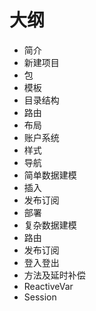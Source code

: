 
# 大纲

* 简介
* 新建项目
* 包
* 模板
* 目录结构
* 路由
* 布局
* 账户系统
* 样式
* 导航
* 简单数据建模
* 插入
* 发布订阅
* 部署
* 复杂数据建模
* 路由
* 发布订阅
* 登入登出
* 方法及延时补偿
* ReactiveVar
* Session
